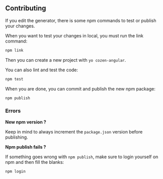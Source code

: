 ## Contributing

If you edit the generator, there is some npm commands to test or publish your changes.

When you want to test your changes in local, you must run the link command:

```bash
npm link
```

Then you can create a new project with `yo cozen-angular`.

You can also lint and test the code:

```bash
npm test
```

When you are done, you can commit and publish the new npm package:

```bash
npm publish
```

### Errors

**New npm version ?**

Keep in mind to always increment the `package.json` version before publishing.

**Npm publish fails ?**

If something goes wrong with `npm publish`, make sure to login yourself on npm and then fill the blanks:

```bash
npm login
```
 